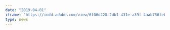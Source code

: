 ```yaml
---
date: "2019-04-01"
iframe: "https://indd.adobe.com/view/6f06d228-2db1-431e-a39f-4aab756feb76"
type: news
---
```

